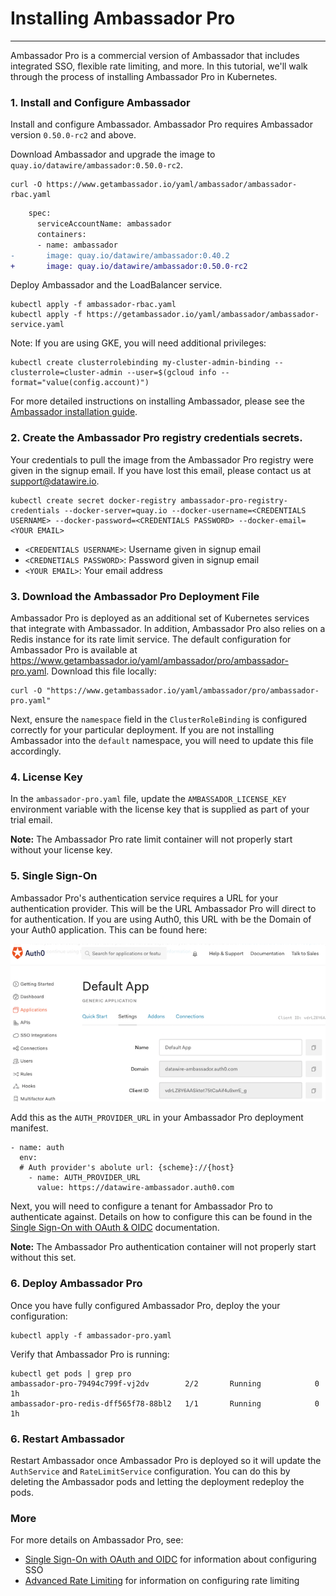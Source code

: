 # Installing Ambassador Pro
---

Ambassador Pro is a commercial version of Ambassador that includes integrated SSO, flexible rate limiting, and more. In this tutorial, we'll walk through the process of installing Ambassador Pro in Kubernetes.

### 1. Install and Configure Ambassador
Install and configure Ambassador. Ambassador Pro requires Ambassador version `0.50.0-rc2` and above.

Download Ambassador and upgrade the image to `quay.io/datawire/ambassador:0.50.0-rc2`.

```
curl -O https://www.getambassador.io/yaml/ambassador/ambassador-rbac.yaml
```

```diff
    spec:
      serviceAccountName: ambassador
      containers:
      - name: ambassador
-       image: quay.io/datawire/ambassador:0.40.2
+       image: quay.io/datawire/ambassador:0.50.0-rc2
```
Deploy Ambassador and the LoadBalancer service. 

```
kubectl apply -f ambassador-rbac.yaml
kubectl apply -f https://getambassador.io/yaml/ambassador/ambassador-service.yaml
```

Note: If you are using GKE, you will need additional privileges:

```
kubectl create clusterrolebinding my-cluster-admin-binding --clusterrole=cluster-admin --user=$(gcloud info --format="value(config.account)")
```

For more detailed instructions on installing Ambassador, please see the [Ambassador installation guide](/user-guide/getting-started).

### 2. Create the Ambassador Pro registry credentials secrets.
Your credentials to pull the image from the Ambassador Pro registry were given in the signup email. If you have lost this email, please contact us at support@datawire.io.

```
kubectl create secret docker-registry ambassador-pro-registry-credentials --docker-server=quay.io --docker-username=<CREDENTIALS USERNAME> --docker-password=<CREDENTIALS PASSWORD> --docker-email=<YOUR EMAIL>
```
- `<CREDENTIALS USERNAME>`: Username given in signup email
- `<CREDNETIALS PASSWORD>`: Password given in signup email
- `<YOUR EMAIL>`: Your email address

### 3. Download the Ambassador Pro Deployment File 
Ambassador Pro is deployed as an additional set of Kubernetes services that integrate with Ambassador. In addition, Ambassador Pro also relies on a Redis instance for its rate limit service. The default configuration for Ambassador Pro is available at https://www.getambassador.io/yaml/ambassador/pro/ambassador-pro.yaml. Download this file locally:

```
curl -O "https://www.getambassador.io/yaml/ambassador/pro/ambassador-pro.yaml"
```

Next, ensure the `namespace` field in the `ClusterRoleBinding` is configured correctly for your particular deployment. If you are not installing Ambassador into the `default` namespace, you will need to update this file accordingly.

### 4. License Key

In the `ambassador-pro.yaml` file, update the `AMBASSADOR_LICENSE_KEY` environment variable with the license key that is supplied as part of your trial email.

**Note:** The Ambassador Pro rate limit container will not properly start without your license key.

### 5. Single Sign-On

Ambassador Pro's authentication service requires a URL for your authentication provider. This will be the URL Ambassador Pro will direct to for authentication. If you are using Auth0, this URL with be the Domain of your Auth0 application. This can be found here:

![](/images/Auth0_domain_clientID.png)

Add this as the `AUTH_PROVIDER_URL` in your Ambassador Pro deployment manifest.

```
- name: auth
  env:
  # Auth provider's abolute url: {scheme}://{host}
    - name: AUTH_PROVIDER_URL
      value: https://datawire-ambassador.auth0.com
```

Next, you will need to configure a tenant for Ambassador Pro to authenticate against. Details on how to configure this can be found in the [Single Sign-On with OAuth & OIDC](/user-guide/oauth-oidc-auth#configure-your-authentication-tenants) documentation.

**Note:** The Ambassador Pro authentication container will not properly start without this set.

### 6. Deploy Ambassador Pro

Once you have fully configured Ambassador Pro, deploy the your configuration:

```
kubectl apply -f ambassador-pro.yaml
```

Verify that Ambassador Pro is running:

```
kubectl get pods | grep pro
ambassador-pro-79494c799f-vj2dv        2/2       Running            0         1h
ambassador-pro-redis-dff565f78-88bl2   1/1       Running            0         1h
```

### 6. Restart Ambassador

Restart Ambassador once Ambassador Pro is deployed so it will update the `AuthService` and `RateLimitService` configuration. You can do this by deleting the Ambassador pods and letting the deployment redeploy the pods.

### More

For more details on Ambassador Pro, see:

* [Single Sign-On with OAuth and OIDC](/user-guide/oauth-oidc-auth) for information about configuring SSO
* [Advanced Rate Limiting](/user-guide/advanced-rate-limiting) for information on configuring rate limiting

